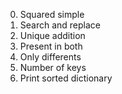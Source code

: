 0. Squared simple
1. Search and replace
2. Unique addition
3. Present in both
4. Only differents
5. Number of keys
6. Print sorted dictionary

